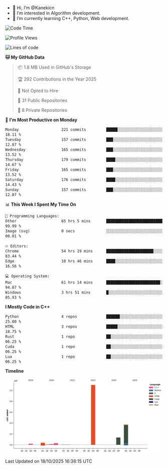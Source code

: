 - 👋 Hi, I’m @Kanekicn
- 👀 I’m interested in Algorithm development.
- 🌱 I’m currently learning C++, Python, Web development.

<!---
cotecsz/cotecsz is a ✨ special ✨ repository because its `README.md` (this file) appears on your GitHub profile.
You can click the Preview link to take a look at your changes.
--->

<!--START_SECTION:waka-->
![Code Time](http://img.shields.io/badge/Code%20Time-4%2C716%20hrs%207%20mins-blue)

![Profile Views](http://img.shields.io/badge/Profile%20Views-0-blue)

![Lines of code](https://img.shields.io/badge/From%20Hello%20World%20I%27ve%20Written-1.7%20million%20lines%20of%20code-blue)

**🐱 My GitHub Data** 

> 📦 1.8 MB Used in GitHub's Storage 
 > 
> 🏆 292 Contributions in the Year 2025
 > 
> 🚫 Not Opted to Hire
 > 
> 📜 31 Public Repositories 
 > 
> 🔑 8 Private Repositories 
 > 
📅 **I'm Most Productive on Monday** 

```text
Monday                   221 commits         █████░░░░░░░░░░░░░░░░░░░░   18.11 % 
Tuesday                  157 commits         ███░░░░░░░░░░░░░░░░░░░░░░   12.87 % 
Wednesday                165 commits         ███░░░░░░░░░░░░░░░░░░░░░░   13.52 % 
Thursday                 179 commits         ████░░░░░░░░░░░░░░░░░░░░░   14.67 % 
Friday                   165 commits         ███░░░░░░░░░░░░░░░░░░░░░░   13.52 % 
Saturday                 176 commits         ████░░░░░░░░░░░░░░░░░░░░░   14.43 % 
Sunday                   157 commits         ███░░░░░░░░░░░░░░░░░░░░░░   12.87 % 
```


📊 **This Week I Spent My Time On** 

```text
💬 Programming Languages: 
Other                    65 hrs 5 mins       █████████████████████████   99.99 % 
Image (svg)              0 secs              ░░░░░░░░░░░░░░░░░░░░░░░░░   00.01 % 

🔥 Editors: 
Chrome                   54 hrs 19 mins      █████████████████████░░░░   83.44 % 
Edge                     10 hrs 46 mins      ████░░░░░░░░░░░░░░░░░░░░░   16.56 % 

💻 Operating System: 
Mac                      61 hrs 14 mins      ████████████████████████░   94.07 % 
Windows                  3 hrs 51 mins       █░░░░░░░░░░░░░░░░░░░░░░░░   05.93 % 
```

**I Mostly Code in C++** 

```text
Python                   4 repos             ██████░░░░░░░░░░░░░░░░░░░   25.00 % 
HTML                     3 repos             █████░░░░░░░░░░░░░░░░░░░░   18.75 % 
Rust                     1 repo              ██░░░░░░░░░░░░░░░░░░░░░░░   06.25 % 
Cuda                     1 repo              ██░░░░░░░░░░░░░░░░░░░░░░░   06.25 % 
Lua                      1 repo              ██░░░░░░░░░░░░░░░░░░░░░░░   06.25 % 
```



**Timeline**

![Lines of Code chart](https://raw.githubusercontent.com/Kanekicn/Kanekicn/master/assets/bar_graph.png)


 Last Updated on 18/10/2025 16:38:15 UTC
<!--END_SECTION:waka-->
